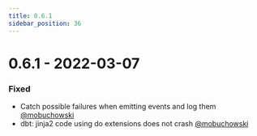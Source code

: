 ```yaml
---
title: 0.6.1
sidebar_position: 36
---
```


# 0.6.1 - 2022-03-07

### Fixed
* Catch possible failures when emitting events and log them [@mobuchowski](https://github.com/mobuchowski)
* dbt: jinja2 code using do extensions does not crash [@mobuchowski](https://github.com/mobuchowski)